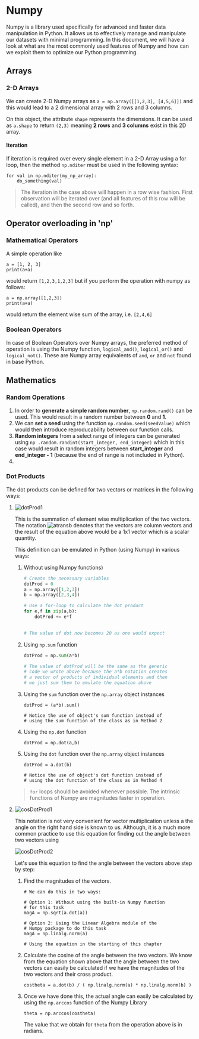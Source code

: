 # Numpy

Numpy is a library used specifically for advanced and faster data manipulation in Python. It allows us to effectively manage and manipulate our datasets with minimal programming. In this document, we will have a look at what are the most commonly used features of Numpy and how can we exploit them to optimize our Python programming. 


## Arrays

### 2-D Arrays

We can create 2-D Numpy arrays as `a = np.array([[1,2,3], [4,5,6]])` and this would lead to a 2 dimensional array with 2 rows and 3 columns. 

On this object, the attribute `shape` represents the dimensions. It can be used as `a.shape` to return `(2,3)` meaning **2 rows** and **3 columns** exist in this 2D array. 

#### Iteration

If iteration is required over every single element in a 2-D Array using a for loop, then the method `np.nditer` must be used in the following syntax:

```
for val in np.nditer(my_np_array):
	do_something(val)
```
> The iteration in the case above will happen in a row wise fashion. First observation will be iterated over (and all features of this row will be called),  and then the second row and so forth.

## Operator overloading in 'np'

### Mathematical Operators

A simple operation like 

``` 
a = [1, 2, 3]
print(a+a) 
```
would return `[1,2,3,1,2,3]` but if you perform the operation with numpy as follows:

```
a = np.array([1,2,3])
print(a+a)
```
would return the element wise sum of the array, i.e. `[2,4,6]`

### Boolean Operators

In case of Boolean Operators over Numpy arrays, the preferred method of operation is using the Numpy function, `logical_and()`, `logical_or()` and `logical_not()`. These are Numpy array equivalents of `and`, `or` and `not` found in base Python.



## Mathematics

### Random Operations

1. In order to **generate a simple random number**, `np.random.rand()` can be used. This would result in a random number between **0** and **1**.
2. We can **set a seed** using the function `np.random.seed(seedValue)` which would then introduce reproducability between our function calls.
3. **Random integers** from a select range of integers can be generated using `np .random.randint(start_integer, end_integer)` which in this case would result in random integers between **start_integer** and **end_integer - 1** (because the end of range is not included in Python). 
4. 

### Dot Products 

The dot products can be defined for two vectors or matrices in the following ways:

1. ![dotProd1](http://mathurl.com/y9qc43b6.png)

	This is the summation of element wise multiplication of the two vectors. The notation ![atransb](http://mathurl.com/y7wgs22g.png) denotes that the vectors are column vectors and the result of the equation above would be a 1x1 vector which is a scalar quantity. 
	
	This definition can be emulated in Python (using Numpy) in various ways:
	
	1. Without using Numpy functions)
	
		```python
		# Create the necessary variables
		dotProd = 0
		a = np.array([1,2,3])
		b = np.array([2,3,4])
		
		# Use a for-loop to calculate the dot product
		for e,f in zip(a,b):
	 		dotProd += e*f
	 		
	 	
	 	# The value of dot now becomes 20 as one would expect
	 	```
	 
	2. Using `np.sum` function

		```python
		dotProd = np.sum(a*b)
		
		# The value of dotProd will be the same as the generic 
		# code we wrote above because the a*b notation creates 
		# a vector of products of individual elements and then
		# we just sum them to emulate the equation above
		```
		
	3. Using the `sum` function over the `np.array` object instances

		```
		dotProd = (a*b).sum()
		
		# Notice the use of object's sum function instead of
		# using the sum function of the class as in Method 2
		```
	
	4. Using the `np.dot` function

		```
		dotProd = np.dot(a,b)
		```	
		
	5. Using the `dot` function over the `np.array` object instances

		```
		dotProd = a.dot(b)
		
		# Notice the use of object's dot function instead of
		# using the dot function of the class as in Method 4
		```
		
	> `for` loops should be avoided whenever possible. The intrinsic functions of Numpy are magnitudes faster in operation.

2. ![cosDotProd1](http://mathurl.com/ycpoyuxb.png)
	
	This notation is not very convenient for vector multiplication unless a the angle on the right hand side is known to us. Although, it is a much more common practice to use this equation for finding out the angle between two vectors using 
	
	![cosDotProd2](http://mathurl.com/yd35x774.png)
	
	Let's use this equation to find the angle between the vectors above step by step:
	
	1. Find the magnitudes of the vectors.

		```
		# We can do this in two ways:
		
		# Option 1: Without using the built-in Numpy function 
		# for this task
		magA = np.sqrt(a.dot(a))
		
		# Option 2: Using the Linear Algebra module of the 
		# Numpy package to do this task
		magA = np.linalg.norm(a)
		
		# Using the equation in the starting of this chapter
		```
		
	2. Calculate the cosine of the angle between the two vectors. We know from the equation shown above that the angle between the two vectors can easily be calculated if we have the magnitudes of the two vectors and their cross product. 

		```
		costheta = a.dot(b) / ( np.linalg.norm(a) * np.linalg.norm(b) )
		```
		
	3. Once we have done this, the actual angle can easily be calculated by using the `np.arccos` function of the Numpy Library

		```
		theta = np.arccos(costheta)
		```
		
		The value that we obtain for `theta` from the operation above is in radians.

